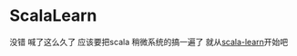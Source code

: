 # ScalaLearn
没错 喊了这么久了 应该要把scala 稍微系统的搞一遍了
就从[scala-learn](https://github.com/rjbhewei/scala-learn)开始吧
